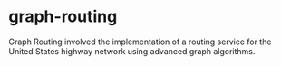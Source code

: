 # graph-routing
Graph Routing involved the implementation of a routing service for the United States highway network using advanced graph algorithms. 
